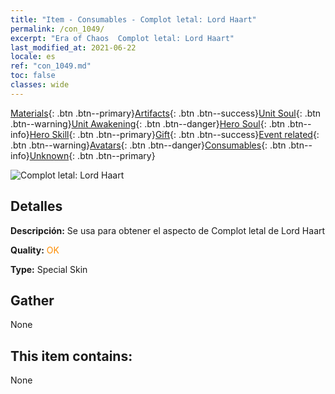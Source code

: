 ```yaml
---
title: "Item - Consumables - Complot letal: Lord Haart"
permalink: /con_1049/
excerpt: "Era of Chaos  Complot letal: Lord Haart"
last_modified_at: 2021-06-22
locale: es
ref: "con_1049.md"
toc: false
classes: wide
---
```

 [Materials](/ItemsES/){: .btn .btn--primary}[Artifacts](/ItemsES/Artifacts/){: .btn .btn--success}[Unit Soul](/ItemsES/UnitSoul/){: .btn .btn--warning}[Unit Awakening](/ItemsES/UnitAwakening/){: .btn .btn--danger}[Hero Soul](/ItemsES/HeroSoul/){: .btn .btn--info}[Hero Skill](/ItemsES/HeroSkill/){: .btn .btn--primary}[Gift](/ItemsES/Gift/){: .btn .btn--success}[Event related](/ItemsES/Events/){: .btn .btn--warning}[Avatars](/ItemsES/Avatars/){: .btn .btn--danger}[Consumables](/ItemsES/Consumables/){: .btn .btn--info}[Unknown](/ItemsES/Unknown/){: .btn .btn--primary}

 ![Complot letal: Lord Haart](/images/h/h_LordHaart3.jpg)

## Detalles
 **Descripción:** Se usa para obtener el aspecto de Complot letal de Lord Haart

 **Quality:** <span style="color: #FF8C00">OK</span>

 **Type:** Special Skin

## Gather

  None

## This item contains:

  None

